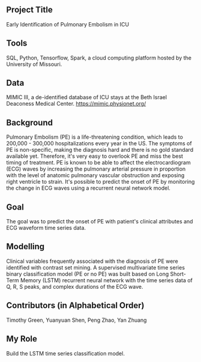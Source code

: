## Project Title

Early Identification of Pulmonary Embolism in ICU

## Tools

SQL, Python, Tensorflow, Spark, a cloud computing platform hosted by the University of Missouri.

## Data

MIMIC III, a de-identified database of ICU stays at the Beth Israel Deaconess Medical Center. https://mimic.physionet.org/

## Background

Pulmonary Embolism (PE) is a life-threatening condition, which leads to 200,000 - 300,000 hospitalizations every year in the US. The symptoms of PE is non-specific, making the diagnosis hard and there is no gold standard available yet. Therefore, it's very easy to overlook PE and miss the best timing of treatment. PE is known to be able to affect the electrocardiogram (ECG) waves by increasing the pulmonary arterial pressure in proportion with the level of anatomic pulmonary vascular obstruction and exposing right ventricle to strain. It's possible to predict the onset of PE by monitoring the change in ECG waves using a recurrent neural network model. 

## Goal

The goal was to predict the onset of PE with patient's clinical attributes and ECG waveform time series data.

## Modelling

Clinical variables frequently associated with the diagnosis of PE were identified with contrast set mining. 
A supervised multivariate time series binary classification model (PE or no PE) was built based on Long Short-Term Memory (LSTM) recurrent neural network with the time series data of Q, R, S peaks, and complex durations of the ECG wave.

## Contributors (in Alphabetical Order)

Timothy Green, Yuanyuan Shen, Peng Zhao, Yan Zhuang

## My Role

Build the LSTM time series classification model. 
